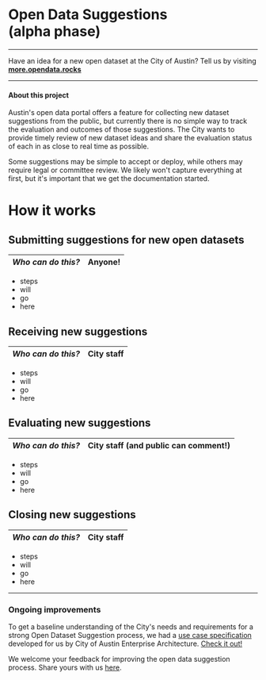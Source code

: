 # Open Data Suggestions <br/>(alpha phase)

***

Have an idea for a new open dataset at the City of Austin? Tell us by visiting [**more.opendata.rocks**](http://more.opendata.rocks)

***

#### About this project

Austin's open data portal offers a feature for collecting new dataset suggestions from the public, but currently there is no simple way to track the evaluation and outcomes of those suggestions. The City wants to provide timely review of new dataset ideas and share the evaluation status of each in as close to real time as possible.

Some suggestions may be simple to accept or deploy, while others may require legal or committee review. We likely won't capture everything at first, but it's important that we get the documentation started.

# How it works
## Submitting suggestions for new open datasets

| *Who can do this?* | Anyone! | 
|---|---|

- steps
- will
- go
- here

## Receiving new suggestions
| *Who can do this?* | City staff | 
|---|---|
- steps
- will
- go
- here

## Evaluating new suggestions 
| *Who can do this?* | City staff (and public can comment!)| 
|---|---|
- steps
- will
- go
- here

## Closing new suggestions
| *Who can do this?* | City staff | 
|---|---|
- steps
- will
- go
- here

***

### Ongoing improvements

To get a baseline understanding of the City's needs and requirements for a strong Open Dataset Suggestion process, we had a [use case specification](http://austinea.org/arch/pir/requestSuggestedModifiedDataSet/) developed for us by City of Austin Enterprise Architecture. [Check it out!](http://austinea.org/arch/pir/requestSuggestedModifiedDataSet/)

We welcome your feedback for improving the open data suggestion process. Share yours with us [here](https://github.com/cityofaustin/open-data-suggestions/issues/new).

